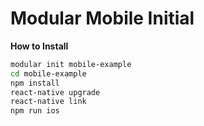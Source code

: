 # Modular Mobile Initial

**How to Install**
```sh
modular init mobile-example
cd mobile-example
npm install
react-native upgrade
react-native link
npm run ios
```